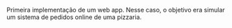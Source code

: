 Primeira implementação de um web app. 
Nesse caso, o objetivo era simular um sistema de pedidos online de uma pizzaria.

